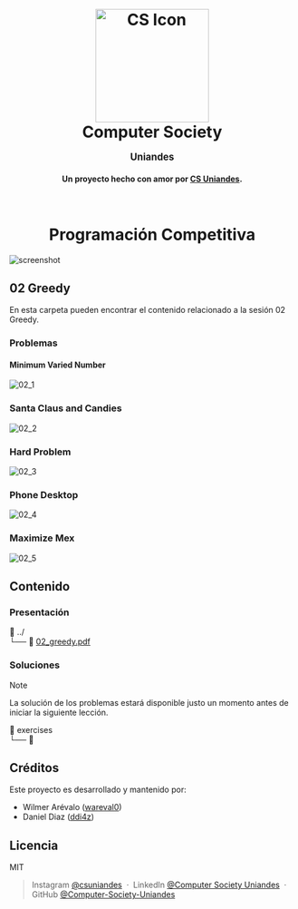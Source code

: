 <h1 align="center">
  <br>
  <a href="http://www.amitmerchant.com/electron-markdownify"><img src="https://github.com/user-attachments/assets/3318bcb7-2eb2-4d11-9a40-6b7017cfbf94" alt="CS Icon" width="200"></a>
  <br>
  Computer Society
  <p style="font-size:0.6em">Uniandes</p> 
</h1>

<h4 align="center">Un proyecto hecho con amor por <a href="https://www.linkedin.com/in/computer-society-uniandes-ba1071331/" target="_blank">CS Uniandes</a>.</h4>

<h1 align="center">
  <br>
  Programación Competitiva
</h1>

![screenshot](https://github.com/user-attachments/assets/5eac8ecc-5d36-4eb9-8576-3a3a1b64c91b)

## 02 Greedy
En esta carpeta pueden encontrar el contenido relacionado a la sesión 02 Greedy.

### Problemas
#### Minimum Varied Number
![02_1](https://github.com/user-attachments/assets/1b3f9a87-a3b9-464f-8959-ca23bb41ee8b)

### Santa Claus and Candies
![02_2](https://github.com/user-attachments/assets/02353ca0-c880-4e6b-b701-4c0c37724247)

### Hard Problem
![02_3](https://github.com/user-attachments/assets/5da7bd75-63f3-417f-81c2-6d40aeef625d)

### Phone Desktop
![02_4](https://github.com/user-attachments/assets/0dd7ec2a-dfbd-4bd6-bf36-e4c8d404841f)

### Maximize Mex
![02_5](https://github.com/user-attachments/assets/12373d98-e9dc-4801-bbc5-575ebfe7d6ac)

## Contenido
### Presentación
📂 ../  
└── 📄 [02_greedy.pdf](https://github.com/Computer-Society-Uniandes/Competitive-Programming/blob/main/content/02_greedy/02_greedy.pdf)

### Soluciones
> [!NOTE]  
> La solución de los problemas estará disponible justo un momento antes de iniciar la siguiente lección.

📂 exercises  
└── 📂

## Créditos
Este proyecto es desarrollado y mantenido por:
- Wilmer Arévalo ([wareval0](http://electron.atom.io/))
- Daniel Diaz ([ddi4z](https://nodejs.org/))

## Licencia
MIT

> Instagram [@csuniandes](https://www.instagram.com/csuniandes?utm_source=ig_web_button_share_sheet&igsh=ZDNlZDc0MzIxNw==) &nbsp;&middot;&nbsp;
> LinkedIn [@Computer Society Uniandes](https://www.linkedin.com/in/computer-society-uniandes-ba1071331/) &nbsp;&middot;&nbsp;
> GitHub [@Computer-Society-Uniandes](https://github.com/Computer-Society-Uniandes)
